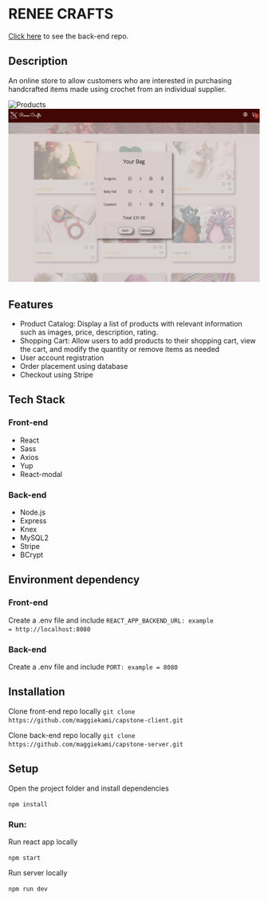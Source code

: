 # RENEE CRAFTS

[Click here](https://github.com/maggiekami/capstone-server) to see the back-end repo.

## Description

An online store to allow customers who are interested in purchasing handcrafted items made using crochet from an individual supplier.

![Products](./src/assets/images/renee_crafts_products.png)
![Basket](./src/assets/images/renee_crafts_basket.png)

## Features

- Product Catalog: Display a list of products with relevant information such as images, price, description, rating.
- Shopping Cart: Allow users to add products to their shopping cart, view the cart, and modify the quantity or remove items as needed
- User account registration
- Order placement using database
- Checkout using Stripe

## Tech Stack

### Front-end

- React
- Sass
- Axios
- Yup
- React-modal

### Back-end

- Node.js
- Express
- Knex
- MySQL2
- Stripe
- BCrypt

## Environment dependency

### Front-end

Create a .env file and include
`REACT_APP_BACKEND_URL: example = http://localhost:8080`

### Back-end

Create a .env file and include
`PORT: example = 8080`

## Installation

Clone front-end repo locally
`git clone https://github.com/maggiekami/capstone-client.git`

Clone back-end repo locally
`git clone https://github.com/maggiekami/capstone-server.git`

## Setup

Open the project folder and install dependencies

`npm install`

### Run:

Run react app locally

`npm start`

Run server locally

`npm run dev`
